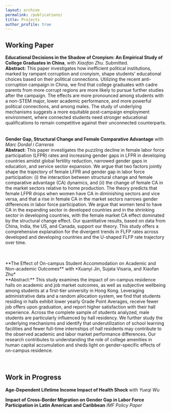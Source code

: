 ```yaml
---
layout: archive
permalink: /publications/
title: Projects
author_profile: true
---
```

## Working Paper
**Educational Decisions in the Shadow of Cronyism: An Empirical Study of College Graduates in China**, with *Xiaofan Zhu*. Submitted.
<br>
**Abstract:** This paper investigates how inefficient political institutions, marked by rampant corruption and cronyism, shape students' educational choices based on their political connections. Utilizing the recent anti-corruption campaign in China, we find that college graduates with cadre parents from more corrupt regions are more likely to pursue further studies after the campaign. The effects are more pronounced among students with a non-STEM major, lower academic performance, and more powerful political connections, and among males. The study of underlying mechanisms suggests a more equitable post-campaign employment environment, where connected students need stronger educational qualifications to remain competitive against their unconnected counterparts. <br>
<br>
<br>
**Gender Gap, Structural Change and Female Comparative Advantage** with *Marc Dordal i Carreras* <br>
**Abstract:** This paper investigates the puzzling decline in female labor force participation (LFPR) rates and increasing gender gaps in LFPR in developing countries amidst global fertility reduction, narrowed gender gaps in education, and service sector expansion. We argue that two factors jointly shape the trajectory of female LFPR and gender gap in labor force participation: (i) the interaction between structural change and female comparative advantage (CA) dynamics, and (ii) the change of female CA in the market sectors relative to home production. The theory predicts that female LFPR drops when women have CA in diminishing sectors and vice versa, and that a rise in female CA in the market sectors narrows gender differences in labor force participation. We argue that women tend to have CA in the expanding sector in developed countries and in the shrinking sector in developing countries, with the female market CA effect dominated by the structural change effect. Our quantitative results, based on data from China, India, the US, and Canada, support our theory. This study offers a comprehensive explanation for the divergent trends in FLFP rates across developed and developing countries and the U-shaped FLFP rate trajectory over time. <br>
<!-- [Slides_April2023](https://www.dropbox.com/scl/fi/99oc9h4x05ns53c4asab7/Slides_Chen-Cassie-Xiang.pdf?rlkey=tb1k63fac888p5qj28tf5ozbc&st=9on2tzx3&dl=0) <br> -->
<br>
<br>
**The Effect of On-campus Student Accommodation on Academic and Non-academic Outcomes** 
with *Xuanyi Jin, Sujata Visaria, and Xiaofan Zhu*
<br>
**Abstract:** This study examines the impact of on-campus residence halls on academic and job market outcomes, as well as subjective wellbeing among students at a first-tier university in Hong Kong. Leveraging administrative data and a random allocation system, we find that students residing in halls exhibit lower yearly Grade Point Averages, receive fewer job offers upon graduation, and report higher satisfaction with their hall experience. Across the complete sample of students analyzed, male students are particularly influenced by hall residency. We further study the underlying mechanisms and identify that underutilization of school learning facilities and fewer full-time internships of hall residents may contribute to the observed academic and labor market performance differences. Our research contributes to understanding the role of college amenities in human capital accumulation and sheds light on gender-specific effects of on-campus residence. <br>
<br>
<br>

## Work in Progress
**Age-Dependent Lifetime Income Impact of Health Shock** with *Yueqi Wu* <br>

**Impact of Cross-Border Migration on Gender Gap in Labor Force Participation in Latin American and Caribbean** *IMF Policy Paper* <br>
